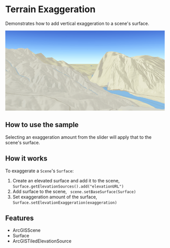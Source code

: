 <h1>Terrain Exaggeration</h1>

<p>Demonstrates how to add vertical exaggeration to a scene's surface.</p>

<p><img src="TerrainExaggeration.gif"/></p>

<h2>How to use the sample</h2>

<p>Selecting an exaggeration amount from the slider will apply that to the scene's surface.</p>

<h2>How it works</h2>

<p>To exaggerate a <code>Scene</code>'s <code>Surface</code>:</p>

<ol>
  <li>Create an elevated surface and add it to the scene, <code>Surface.getElevationSources().add("elevationURL")</code></li>
  <li>Add surface to the scene, <code> scene.setBaseSurface(Surface)</code></li>
  <li>Set exaggeration amount of the surface, <code>Surface.setElevationExaggeration(exaggeration)</code></li>
</ol>

<h2>Features</h2>

<ul>
  <li>ArcGISScene</li>
  <li>Surface</li>
  <li>ArcGISTiledElevationSource</li>
</ul>
